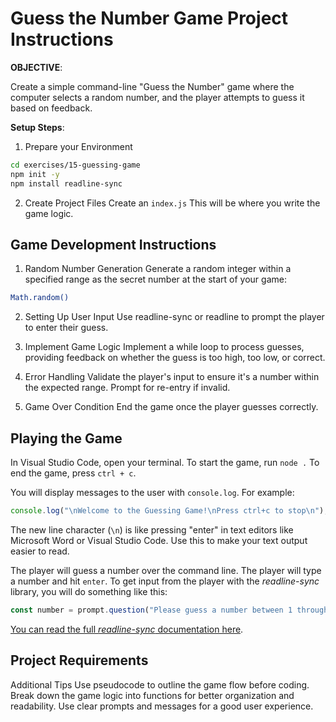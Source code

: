 # Guess the Number Game Project Instructions

**OBJECTIVE**:

Create a simple command-line "Guess the Number" game where the computer selects a random number, and the player attempts to guess it based on feedback.

**Setup Steps**:

1. Prepare your Environment

```bash
cd exercises/15-guessing-game
npm init -y
npm install readline-sync
```

2. Create Project Files
   Create an `index.js` This will be where you write the game logic.

## Game Development Instructions

1.  Random Number Generation
    Generate a random integer within a specified range as the secret number at the start of your game:

```bash
Math.random()
```

2. Setting Up User Input
   Use readline-sync or readline to prompt the player to enter their guess.

3. Implement Game Logic
   Implement a while loop to process guesses, providing feedback on whether the guess is too high, too low, or correct.

4. Error Handling
   Validate the player's input to ensure it's a number within the expected range. Prompt for re-entry if invalid.

5. Game Over Condition
   End the game once the player guesses correctly.

## Playing the Game

In Visual Studio Code, open your terminal. To start the game, run `node .` To end the game, press `ctrl + c`.

You will display messages to the user with `console.log`. For example:

```javascript
console.log("\nWelcome to the Guessing Game!\nPress ctrl+c to stop\n");
```

The new line character (`\n`) is like pressing "enter" in text editors like Microsoft Word or Visual Studio Code. Use this to make your text output easier to read.

The player will guess a number over the command line. The player will type a number and hit `enter`. To get input from the player with the _readline-sync_ library, you will do something like this:

```javascript
const number = prompt.question("Please guess a number between 1 through 10: ");
```

[You can read the full _readline-sync_ documentation here](https://www.npmjs.com/package/readline-sync).

## Project Requirements

Additional Tips
Use pseudocode to outline the game flow before coding.
Break down the game logic into functions for better organization and readability.
Use clear prompts and messages for a good user experience.

